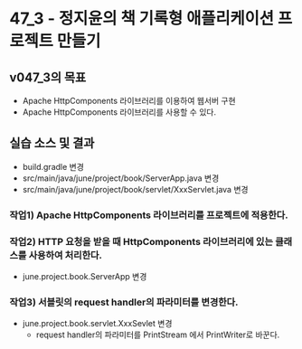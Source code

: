 # 47_3 - 정지윤의 책 기록형 애플리케이션 프로젝트 만들기

## v047_3의 목표

- Apache HttpComponents 라이브러리를 이용하여 웹서버 구현
- Apache HttpComponents 라이브러리를 사용할 수 있다.

## 실습 소스 및 결과

- build.gradle 변경
- src/main/java/june/project/book/ServerApp.java 변경
- src/main/java/june/project/book/servlet/XxxServlet.java 변경

### 작업1) Apache HttpComponents 라이브러리를 프로젝트에 적용한다.

### 작업2) HTTP 요청을 받을 때 HttpComponents 라이브러리에 있는 클래스를 사용하여 처리한다.

- june.project.book.ServerApp 변경
  
### 작업3) 서블릿의 request handler의 파라미터를 변경한다.

- june.project.book.servlet.XxxSevlet 변경
  - request handler의 파라미터를 PrintStream 에서 PrintWriter로 바꾼다.



